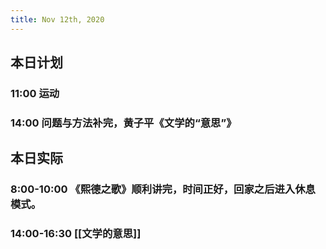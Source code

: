 ```yaml
---
title: Nov 12th, 2020
---
```


## 本日计划
### 11:00 运动
### 14:00 问题与方法补完，黄子平《文学的“意思”》
## 本日实际
### 8:00-10:00 《熙德之歌》顺利讲完，时间正好，回家之后进入休息模式。
### 14:00-16:30 [[文学的意思]]
###
### 
